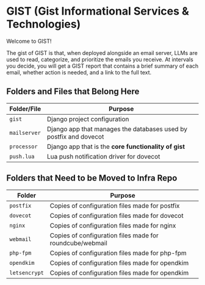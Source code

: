 # GIST (Gist Informational Services & Technologies)

Welcome to GIST!

The gist of GIST is that, when deployed alongside an email server, LLMs are used to read, categorize, and prioritize the emails you receive. At intervals you decide, you will get a GIST report that contains a brief summary of each email, whether action is needed, and a link to the full text.

## Folders and Files that Belong Here
|   Folder/File     |   Purpose                                                             |
|-------------------|-----------------------------------------------------------------------|
|   `gist`          |   Django project configuration                                        |
|   `mailserver`    |   Django app that manages the databases used by postfix and dovecot   |
|   `processor`     |   Django app that is the **core functionality of gist**               |
|   `push.lua`      |   Lua push notification driver for dovecot                            |

## Folders that Need to be Moved to Infra Repo
|   Folder          |   Purpose                                                             |
|-------------------|-----------------------------------------------------------------------|
|   `postfix`       |   Copies of configuration files made for postfix                      |
|   `dovecot`       |   Copies of configuration files made for dovecot                      |
|   `nginx`         |   Copies of configuration files made for nginx                        |
|   `webmail`       |   Copies of configuration files made for roundcube/webmail            |
|   `php-fpm`       |   Copies of configuration files made for php-fpm                      |
|   `opendkim`      |   Copies of configuration files made for opendkim                     |
|   `letsencrypt`   |   Copies of configuration files made for opendkim                     |
